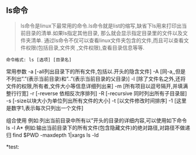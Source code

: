 ## ls命令

> ls命令是linux下最常用的命令.ls命令就是list的缩写,缺省下ls用来打印出当前目录的清单.如果ls指定其他目录, 
那么就会显示指定目录里的文件以及文件夹清单.
> 通过ls命令不仅可以查看linux文件夹包含的文件,而且可以查看文件权限(包括目录,文件夾 
,文件权限),查看目录信息等等.

```命令格式: ls [选项] [目录名]```

常用参数 
-a [-all列出目录下的所有文件,包括以.开头的隐含文件] 
-A [同-a,,但是不列出”.”(表示当前目录)和”..”(表示当前目录的父目录)] 
-l [除了文件名之外,还将文件的权限,所有者,文件大小等信息详细列出来] 
-m [所有项目以逗号隔开,并填满整行行宽] 
-r [-reverse 依相反次序排列] 
-R [-recursive 同时列出所有子目录层] 
-s [-size以块大小为单位列出所有文件的大小] 
-t [以文件修改时间排序] 
-1 [这里是数字1,表示每次只列出一个文件]

组合使用 
例如:列出当前目录中所有以”开头的目录的详细内容,可以使用如下命令 
ls -l A* 
例如:输出当前目录下的所有文件(包含隐藏文件)的绝对路径,对路径不做递归 
find $PWD -maxdepth 1|xargs ls -ld 



*test:
